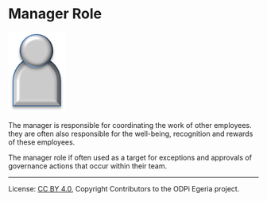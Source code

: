 <!-- SPDX-License-Identifier: CC-BY-4.0 -->
<!-- Copyright Contributors to the ODPi Egeria project. -->

# Manager Role

![Icon](manager-role.png)

The manager is responsible for coordinating the work of other employees.
they are often also responsible for the well-being, recognition and rewards
of these employees.

The manager role if often used as a target for exceptions and approvals of
governance actions that occur within their team.



----
License: [CC BY 4.0](https://creativecommons.org/licenses/by/4.0/),
Copyright Contributors to the ODPi Egeria project.